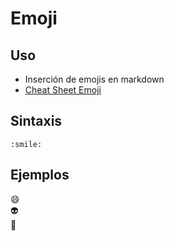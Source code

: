 # Emoji

## Uso

- Inserción de emojis en markdown
- [Cheat Sheet Emoji](https://www.webfx.com/tools/emoji-cheat-sheet/)

## Sintaxis

`:smile:`

## Ejemplos

:smile:\
:alien:\
:wolf:
